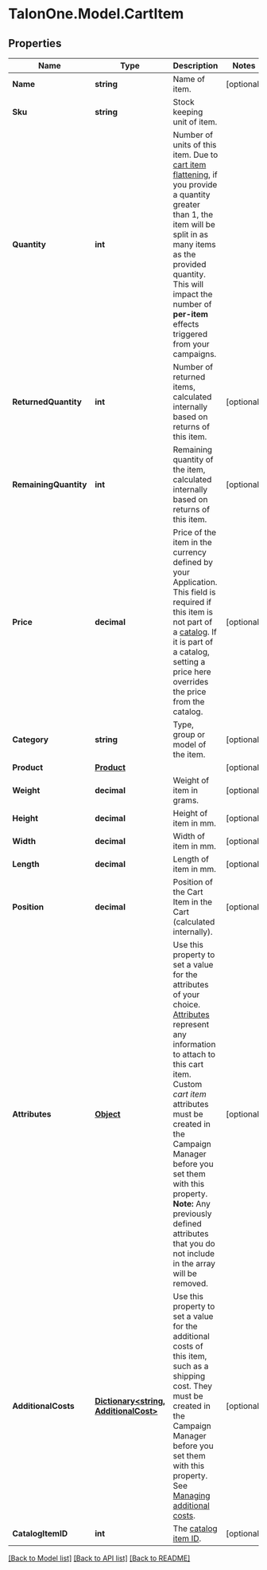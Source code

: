 # TalonOne.Model.CartItem
## Properties

Name | Type | Description | Notes
------------ | ------------- | ------------- | -------------
**Name** | **string** | Name of item. | [optional] 
**Sku** | **string** | Stock keeping unit of item. | 
**Quantity** | **int** | Number of units of this item. Due to [cart item flattening](https://docs.talon.one/docs/product/rules/understanding-cart-item-flattening), if you provide a quantity greater than 1, the item will be split in as many items as the provided quantity. This will impact the number of **per-item** effects triggered from your campaigns.  | 
**ReturnedQuantity** | **int** | Number of returned items, calculated internally based on returns of this item. | [optional] 
**RemainingQuantity** | **int** | Remaining quantity of the item, calculated internally based on returns of this item. | [optional] 
**Price** | **decimal** | Price of the item in the currency defined by your Application. This field is required if this item is not part of a [catalog](https://docs.talon.one/docs/product/account/dev-tools/managing-cart-item-catalogs). If it is part of a catalog, setting a price here overrides the price from the catalog.  | [optional] 
**Category** | **string** | Type, group or model of the item. | [optional] 
**Product** | [**Product**](Product.md) |  | [optional] 
**Weight** | **decimal** | Weight of item in grams. | [optional] 
**Height** | **decimal** | Height of item in mm. | [optional] 
**Width** | **decimal** | Width of item in mm. | [optional] 
**Length** | **decimal** | Length of item in mm. | [optional] 
**Position** | **decimal** | Position of the Cart Item in the Cart (calculated internally). | [optional] 
**Attributes** | [**Object**](.md) | Use this property to set a value for the attributes of your choice. [Attributes](https://docs.talon.one/docs/dev/concepts/attributes) represent any information to attach to this cart item.  Custom _cart item_ attributes must be created in the Campaign Manager before you set them with this property.  **Note:** Any previously defined attributes that you do not include in the array will be removed.  | [optional] 
**AdditionalCosts** | [**Dictionary&lt;string, AdditionalCost&gt;**](AdditionalCost.md) | Use this property to set a value for the additional costs of this item, such as a shipping cost. They must be created in the Campaign Manager before you set them with this property. See [Managing additional costs](https://docs.talon.one/docs/product/account/dev-tools/managing-additional-costs).  | [optional] 
**CatalogItemID** | **int** | The [catalog item ID](https://docs.talon.one/docs/product/account/dev-tools/managing-cart-item-catalogs/#synchronizing-a-cart-item-catalog). | [optional] 

[[Back to Model list]](../README.md#documentation-for-models) [[Back to API list]](../README.md#documentation-for-api-endpoints) [[Back to README]](../README.md)

